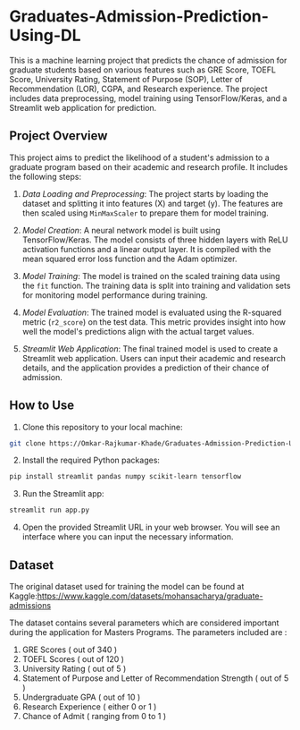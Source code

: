 # Graduates-Admission-Prediction-Using-DL


This is a machine learning project that predicts the chance of admission for graduate students based on various features such as GRE Score, TOEFL Score, University Rating, Statement of Purpose (SOP), Letter of Recommendation (LOR), CGPA, and Research experience. The project includes data preprocessing, model training using TensorFlow/Keras, and a Streamlit web application for prediction.

## Project Overview

This project aims to predict the likelihood of a student's admission to a graduate program based on their academic and research profile. It includes the following steps:

1. *Data Loading and Preprocessing*: The project starts by loading the dataset and splitting it into features (X) and target (y). The features are then scaled using `MinMaxScaler` to prepare them for model training.

2. *Model Creation*: A neural network model is built using TensorFlow/Keras. The model consists of three hidden layers with ReLU activation functions and a linear output layer. It is compiled with the mean squared error loss function and the Adam optimizer.

3. *Model Training*: The model is trained on the scaled training data using the `fit` function. The training data is split into training and validation sets for monitoring model performance during training.

4. *Model Evaluation*: The trained model is evaluated using the R-squared metric (`r2_score`) on the test data. This metric provides insight into how well the model's predictions align with the actual target values.

5. *Streamlit Web Application*: The final trained model is used to create a Streamlit web application. Users can input their academic and research details, and the application provides a prediction of their chance of admission.

## How to Use

1. Clone this repository to your local machine:

```bash
git clone https://Omkar-Rajkumar-Khade/Graduates-Admission-Prediction-Using-DL.git
```
2. Install the required Python packages:
```bash
pip install streamlit pandas numpy scikit-learn tensorflow
```
3. Run the Streamlit app:
```bash
streamlit run app.py
```
4. Open the provided Streamlit URL in your web browser. You will see an interface where you can input the necessary information.

## Dataset
The original dataset used for training the model can be found at Kaggle:https://www.kaggle.com/datasets/mohansacharya/graduate-admissions

The dataset contains several parameters which are considered important during the application for Masters Programs.
The parameters included are :

1. GRE Scores ( out of 340 )
2. TOEFL Scores ( out of 120 )
3. University Rating ( out of 5 )
4. Statement of Purpose and Letter of Recommendation Strength ( out of 5 )
5. Undergraduate GPA ( out of 10 )
6. Research Experience ( either 0 or 1 )
7. Chance of Admit ( ranging from 0 to 1 )


